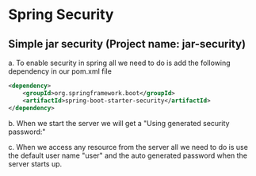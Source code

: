 # Spring Security  

## Simple jar security (Project name: jar-security)  

a. To enable security in spring all we need to do is add the following dependency in our pom.xml file 
```xml  
<dependency>  
	<groupId>org.springframework.boot</groupId>  
	<artifactId>spring-boot-starter-security</artifactId>  
</dependency>  
```  

b. When we start the server we will get a "Using generated security password:"  

c. When we access any resource from the server all we need to do is use the default user name "user" and the auto generated password when the server starts up.  

